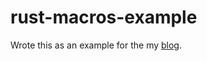 # rust-macros-example

Wrote this as an example for the my [blog](https://meain.io/blog/2019/understanding-rust-macros/).
